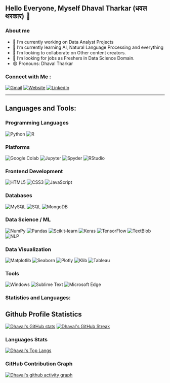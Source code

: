## Hello Everyone, Myself Dhaval Tharkar (धवल थरकार) 👋

### About me
- 🔭 I’m currently working on Data Analyst Projects
- 🌱 I’m currently learning AI, Natural Language Processing and everything
- 👯 I’m looking to collaborate on Other content creators.
- 🤔 I’m looking for jobs as Freshers in Data Science Domain. 
- 😄 Pronouns: Dhaval Tharkar

### Connect with Me :

[![Gmail](https://img.shields.io/badge/Gmail-dhavltharkaaar1699@gmail.com-D14836?logo=gmail&logoColor=white)](mailto:dhavltharkaaar1699@gmail.com)
[![Website](https://img.shields.io/badge/Website-202020?logo=About.me&logoColor=white)]()
[![LinkedIn](https://upload.wikimedia.org/wikipedia/commons/0/01/LinkedIn_Logo_2013_2019.svg)](https://www.linkedin.com/in/dhavltharkaar)

---

## Languages and Tools:

### Programming Languages
![Python](https://img.shields.io/badge/Python-3776AB?logo=python&logoColor=white)
![R](https://img.shields.io/badge/R-276DC3?logo=r&logoColor=white)

### Platforms
![Google Colab](https://img.shields.io/badge/Colab-F9AB00?logo=googlecolab&logoColor=white)
![Jupyter](https://img.shields.io/badge/Jupyter-F37626?logo=jupyter&logoColor=white)
![Spyder](https://img.shields.io/badge/Spyder-FF0000?logo=spyderide&logoColor=white)
![RStudio](https://img.shields.io/badge/RStudio-75AADB?logo=rstudio&logoColor=white)

### Frontend Development
![HTML5](https://img.shields.io/badge/HTML5-E34F26?logo=html5&logoColor=white)
![CSS3](https://img.shields.io/badge/CSS3-1572B6?logo=css3&logoColor=white)
![JavaScript](https://img.shields.io/badge/JavaScript-F7DF1E?logo=javascript&logoColor=black)

### Databases
![MySQL](https://img.shields.io/badge/MySQL-4479A1?logo=mysql&logoColor=white)
![SQL](https://img.shields.io/badge/SQL-003B57?logo=postgresql&logoColor=white)
![MongoDB](https://img.shields.io/badge/MongoDB-47A248?logo=mongodb&logoColor=white)

### Data Science / ML
![NumPy](https://img.shields.io/badge/NumPy-013243?logo=numpy&logoColor=white)
![Pandas](https://img.shields.io/badge/Pandas-150458?logo=pandas&logoColor=white)
![Scikit-learn](https://img.shields.io/badge/Scikit--learn-F7931E?logo=scikitlearn&logoColor=white)
![Keras](https://img.shields.io/badge/Keras-D00000?logo=keras&logoColor=white)
![TensorFlow](https://img.shields.io/badge/TensorFlow-FF6F00?logo=tensorflow&logoColor=white)
![TextBlob](https://img.shields.io/badge/TextBlob-306998?logo=python&logoColor=white)
![NLP](https://img.shields.io/badge/NLP-Natural%20Language%20Processing-8E44AD)

### Data Visualization
![Matplotlib](https://img.shields.io/badge/Matplotlib-11557C?logo=matplotlib&logoColor=white)
![Seaborn](https://img.shields.io/badge/Seaborn-4C72B0?logo=python&logoColor=white)
![Plotly](https://img.shields.io/badge/Plotly-3F4F75?logo=plotly&logoColor=white)
![Klib](https://img.shields.io/badge/Klib-306998?logo=python&logoColor=white)
![Tableau](https://img.shields.io/badge/Tableau-E97627?logo=tableau&logoColor=white)

### Tools
![Windows](https://img.shields.io/badge/Windows-0078D6?logo=windows&logoColor=white)
![Sublime Text](https://img.shields.io/badge/Sublime_Text-FF9800?logo=sublimetext&logoColor=white)
![Microsoft Edge](https://img.shields.io/badge/Edge-0078D7?logo=microsoftedge&logoColor=white)

### Statistics and Languages:

## Github Profile Statistics
[![Dhaval's GitHub stats](https://github-readme-stats.vercel.app/api?username=dhavltharkaaar)](https://github.com/dhavltharkaaar/github-readme-stats) [![Dhaval's GitHub Streak](https://streak-stats.demolab.com/?user=dhavltharkaaar&theme=default)](https://git.io/streak-stats)

### Languages Stats

[![Dhaval's Top Langs](https://github-readme-stats.vercel.app/api/top-langs/?username=dhavltharkaaar&layout=compact&hide=jupyter%20notebook,hack)](https://github.com/dhavltharkaaar/github-readme-stats)

### GitHub Contribution Graph

[![Dhaval's github activity graph](https://github-readme-activity-graph.vercel.app/graph?username=dhavltharkaaar&theme=dracula)](https://github.com/dhavltharkaaar/github-readme-activity-graph)
